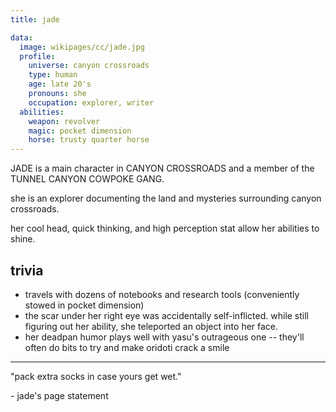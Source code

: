 ```yaml
---
title: jade

data:
  image: wikipages/cc/jade.jpg
  profile:
    universe: canyon crossroads
    type: human
    age: late 20's
    pronouns: she
    occupation: explorer, writer
  abilities:
    weapon: revolver
    magic: pocket dimension
    horse: trusty quarter horse
---
```


JADE is a main character in CANYON CROSSROADS and a member of the TUNNEL CANYON COWPOKE GANG.

she is an explorer documenting the land and mysteries surrounding canyon crossroads.

her cool head, quick thinking, and high perception stat allow her abilities to shine.

## trivia

- travels with dozens of notebooks and research tools (conveniently stowed in pocket dimension)
- the scar under her right eye was accidentally self-inflicted. while still figuring out her ability, she teleported an object into her face.
- her deadpan humor plays well with yasu's outrageous one -- they'll often do bits to try and make oridoti crack a smile

---

"pack extra socks in case yours get wet."

\- jade's page statement
